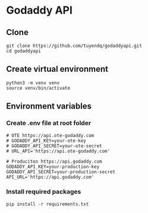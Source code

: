 # Godaddy API

## Clone
```
git clone https://github.com/tuyendq/godaddyapi.git
cd godaddyapi
```
## Create virtual environment
```
python3 -m venv venv
source venv/bin/activate
```

## Environment variables
### Create .env file at root folder
```
# OTE https://api.ote-godaddy.com
# GODADDY_API_KEY=your-ote-key
# GODADDY_API_SECRET=your-ote-secret
# URL_API='https://api.ote-godaddy.com'

# Produciton https://api.godaddy.com
GODADDY_API_KEY=your-production-key
GODADDY_API_SECRET=your-production-secret
API_URL='https://api.godaddy.com'
```

### Install required packages
```
pip install -r requirements.txt
```

